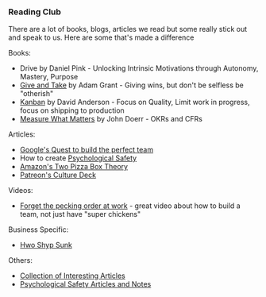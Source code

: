 ### Reading Club

There are a lot of books, blogs, articles we read but some really stick out and speak to us.  Here are some that's made a difference

Books:
- Drive by Daniel Pink - Unlocking Intrinsic Motivations through Autonomy, Mastery, Purpose
- [Give and Take](https://www.amazon.com/Give-Take-Helping-Others-Success-ebook/dp/B00AFPTSI0/ref=sr_1_1?keywords=give+and+take&qid=1550941286&s=books&sr=1-1) by Adam Grant - Giving wins, but don't be selfless be "otherish"
- [Kanban](https://www.amazon.com/Kanban-Successful-Evolutionary-Technology-Business/dp/0984521402/ref=asc_df_0984521402/?tag=hyprod-20&linkCode=df0&hvadid=312118059795&hvpos=1o1&hvnetw=g&hvrand=2482511824469191831&hvpone=&hvptwo=&hvqmt=&hvdev=c&hvdvcmdl=&hvlocint=&hvlocphy=9061260&hvtargid=pla-457783630739&psc=1) by David Anderson - Focus on Quality, Limit work in progress, focus on shipping to production
- [Measure What Matters](https://www.amazon.com/Measure-What-Matters-Google-Foundation-ebook/dp/B078FZ9SYB/ref=sr_1_2?keywords=measure+what+matters&qid=1550941113&s=books&sr=1-2) by John Doerr - OKRs and CFRs

Articles:
- [Google's Quest to build the perfect team](https://www.nytimes.com/2016/02/28/magazine/what-google-learned-from-its-quest-to-build-the-perfect-team.html)
- How to create [Psychological Safety](https://hbr.org/2017/08/high-performing-teams-need-psychological-safety-heres-how-to-create-it)
- [Amazon's Two Pizza Box Theory](https://trello.com/c/WowtOMCo/29-amazon-2-pizza-box)
- [Patreon's Culture Deck](https://www.slideshare.net/TylerSeanPalmer/patreons-culture-deck)

Videos:
- [Forget the pecking order at work](https://www.ted.com/talks/margaret_heffernan_why_it_s_time_to_forget_the_pecking_order_at_work?language=en) - great video about how to build a team, not just have "super chickens"

Business Specific:
- [Hwo Shyp Sunk](https://www.fastcompany.com/40549442/how-shyp-sunk-the-rise-and-fall-of-an-on-demand-startup)

Others:
- [Collection of Interesting Articles](https://trello.com/b/LZ4pww7N/dev-leadership-articles)
- [Psychological Safety Articles and Notes](https://trello.com/c/PaaC0uJ5/59-rework-google-on-psychological-safety)
